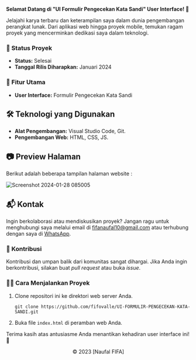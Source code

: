 **Selamat Datang di "UI Formulir Pengecekan Kata Sandi" User Interface! 🚀**

Jelajahi karya terbaru dan keterampilan saya dalam dunia pengembangan perangkat lunak. Dari aplikasi web hingga proyek mobile, temukan ragam proyek yang mencerminkan dedikasi saya dalam teknologi.

### 🚧 Status Proyek

- **Status:** Selesai
- **Tanggal Rilis Diharapkan:** Januari 2024

### 🚀 Fitur Utama

- **User Interface:** Formulir Pengecekan Kata Sandi

## 🛠️ Teknologi yang Digunakan

- **Alat Pengembangan:** Visual Studio Code, Git.
- **Pengembangan Web:** HTML, CSS, JS.

## 📷 Preview Halaman

Berikut adalah beberapa tampilan halaman website :

![Screenshot 2024-01-28 085005](https://github.com/fifovalle/UI-NAVIGASI-BAR-VERSI-2.0/assets/90078068/42c6c96f-00ca-4ddd-a63c-79ac7e6d8396)

## 📬 Kontak

Ingin berkolaborasi atau mendiskusikan proyek? Jangan ragu untuk menghubungi saya melalui email di [fifanaufal10@gmail.com](mailto:fifanaufal10@gmail.com) atau terhubung dengan saya di [WhatsApp](https://wa.me/+6282318334287).

### 🙏 Kontribusi

Kontribusi dan umpan balik dari komunitas sangat dihargai. Jika Anda ingin berkontribusi, silakan buat _pull request_ atau buka _issue_.

### 👨‍💻 Cara Menjalankan Proyek

1. Clone repositori ini ke direktori web server Anda.

   ```
   git clone https://github.com/fifovalle/UI-FORMULIR-PENGECEKAN-KATA-SANDI.git

   ```

2. Buka file `index.html` di peramban web Anda.

Terima kasih atas antusiasme Anda menantikan kehadiran user interface ini! 🙌

<div align="center">
  &copy; 2023 [Naufal FIFA]
</div>
